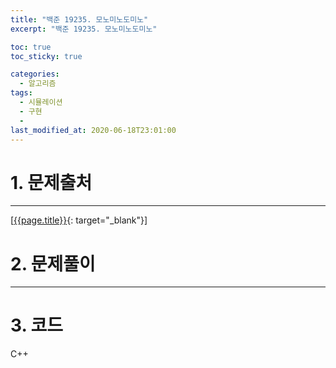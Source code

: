 ```yaml
---
title: "백준 19235. 모노미노도미노"
excerpt: "백준 19235. 모노미노도미노"

toc: true
toc_sticky: true

categories:
  - 알고리즘
tags:
  - 시뮬레이션
  - 구현
  - 
last_modified_at: 2020-06-18T23:01:00
---
```




# 1. 문제출처
---
[[{{page.title}}](https://www.acmicpc.net/problem/19235 "바로가기"){: target="_blank"}]




# 2. 문제풀이
---



# 3. 코드
C++
```c++

```